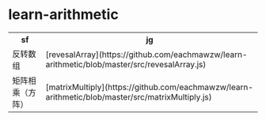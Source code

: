 # learn-arithmetic

<table>
    <tr>
        <th>sf</th>
        <th>jg</th>
    </tr>
    <tr>
        <td>反转数组</td>
        <td>[revesalArray](https://github.com/eachmawzw/learn-arithmetic/blob/master/src/revesalArray.js) </td>
    </tr>
    <tr>
        <td>矩阵相乘（方阵）</td>
        <td>[matrixMultiply](https://github.com/eachmawzw/learn-arithmetic/blob/master/src/matrixMultiply.js)</td>
    </tr>
</table>